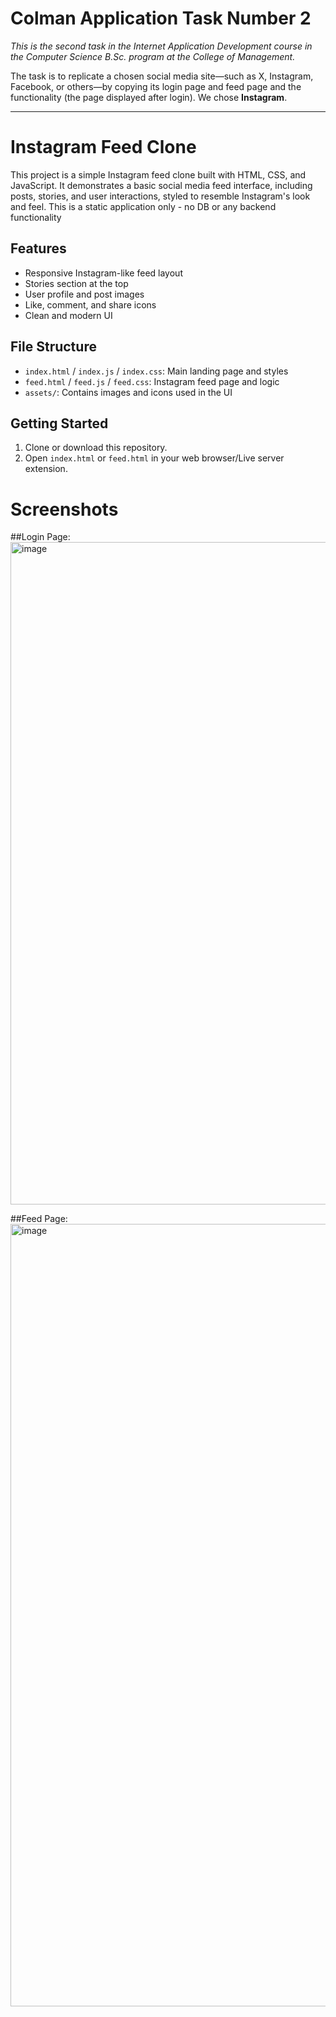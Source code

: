 # Colman Application Task Number 2

*This is the second task in the Internet Application Development course in the Computer Science B.Sc. program at the College of Management.*

The task is to replicate a chosen social media site—such as X, Instagram, Facebook, or others—by copying its login page and feed page and the functionality (the page displayed after login). We chose **Instagram**.

---

# Instagram Feed Clone

This project is a simple Instagram feed clone built with HTML, CSS, and JavaScript. It demonstrates a basic social media feed interface, including posts, stories, and user interactions, styled to resemble Instagram's look and feel.
This is a static application only - no DB or any backend functionality 

## Features
- Responsive Instagram-like feed layout
- Stories section at the top
- User profile and post images
- Like, comment, and share icons
- Clean and modern UI

## File Structure
- `index.html` / `index.js` / `index.css`: Main landing page and styles
- `feed.html` / `feed.js` / `feed.css`: Instagram feed page and logic
- `assets/`: Contains images and icons used in the UI

## Getting Started
1. Clone or download this repository.
2. Open `index.html` or `feed.html` in your web browser/Live server extension.

# Screenshots
##Login Page:
<img width="1863" height="1060" alt="image" src="https://github.com/user-attachments/assets/029c7771-82a4-4bfc-87a0-3f46ea2352cd" />

##Feed Page:
<img width="2511" height="1252" alt="image" src="https://github.com/user-attachments/assets/fbac9132-8272-4ac9-ad45-dac279ed2f49" />

